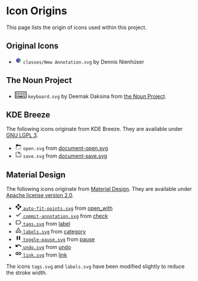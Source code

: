 # Icon Origins
This page lists the origin of icons used within this project.

## Original Icons
* <img src="classes/New%20Annotation.svg" height="18"> ```classes/New Annotation.svg``` by Dennis Nienhüser

## The Noun Project
* <img src="keyboard.svg" height="18"> ```keyboard.svg``` by Deemak Daksina from [the Noun Project](https://thenounproject.com/browse/?i=1630214).

## KDE Breeze
The following icons originate from KDE Breeze. They are available under [GNU LGPL 3](http://www.gnu.org/licenses/).

* <img src="open.svg" height="18"> ```open.svg``` from [document-open.svg](https://github.com/KDE/breeze-icons/blob/master/icons/actions/22/document-open.svg)
* <img src="save.svg" height="18"> ```save.svg``` from [document-save.svg](https://github.com/KDE/breeze-icons/blob/master/icons/actions/22/document-save.svg)

## Material Design
The following icons originate from [Material Design](https://material.io). They are available under [Apache license version 2.0](https://www.apache.org/licenses/LICENSE-2.0.html).

* <a href="auto-fit-points.svg"><img src="auto-fit-points.svg" height="18"> ```auto-fit-points.svg```</a> from [open_with](https://material.io/resources/icons/?icon=open_with&style=outline)
* <a href="commit-annotation.svg"><img src="commit-annotation.svg" height="18"> ```commit-annotation.svg```</a> from [check](https://material.io/resources/icons/?icon=check&style=outline)
* <a href="tags.svg"><img src="tags.svg" height="18"> ```tags.svg```</a> from [label](https://material.io/resources/icons/?icon=label&style=outline)
* <a href="labels.svg"><img src="labels.svg" height="18"> ```labels.svg```</a> from [category](https://material.io/resources/icons/?icon=category&style=outline)
* <a href="toggle-pause.svg"><img src="toggle-pause.svg" height="18"> ```toggle-pause.svg```</a> from [pause](https://material.io/resources/icons/?icon=pause&style=outline)
* <a href="undo.svg"><img src="undo.svg" height="18"> ```undo.svg```</a> from [undo](https://material.io/resources/icons/?icon=undo&style=outline)
* <a href="automations.svg"><img src="automations.svg" height="18"> ```link.svg```</a> from [link](https://material.io/resources/icons/?icon=link&style=outline)

The icons ```tags.svg``` and ```labels.svg``` have been modified slightly to reduce the stroke width.
